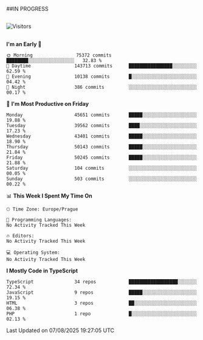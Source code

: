 ##IN PROGRESS
##
![Visitors](https://komarev.com/ghpvc/?username=petrbui&style=for-the-badge&label=Visitors+👀)



##
<!--
[![My GitHub stats](https://github-readme-stats.vercel.app/api?username=petrbui&theme=github_dark)](https://github.com/anuraghazra/github-readme-stats)

[![My wakatime stats](https://github-readme-stats.vercel.app/api/wakatime?username=petrbui&theme=github_dark)](https://github.com/anuraghazra/github-readme-stats)
-->
<!--START_SECTION:waka-->
**I'm an Early 🐤** 

```text
🌞 Morning                75372 commits       ████████░░░░░░░░░░░░░░░░░   32.83 % 
🌆 Daytime                143713 commits      ████████████████░░░░░░░░░   62.59 % 
🌃 Evening                10138 commits       █░░░░░░░░░░░░░░░░░░░░░░░░   04.42 % 
🌙 Night                  386 commits         ░░░░░░░░░░░░░░░░░░░░░░░░░   00.17 % 
```
📅 **I'm Most Productive on Friday** 

```text
Monday                   45651 commits       █████░░░░░░░░░░░░░░░░░░░░   19.88 % 
Tuesday                  39562 commits       ████░░░░░░░░░░░░░░░░░░░░░   17.23 % 
Wednesday                43401 commits       █████░░░░░░░░░░░░░░░░░░░░   18.90 % 
Thursday                 50143 commits       █████░░░░░░░░░░░░░░░░░░░░   21.84 % 
Friday                   50245 commits       █████░░░░░░░░░░░░░░░░░░░░   21.88 % 
Saturday                 104 commits         ░░░░░░░░░░░░░░░░░░░░░░░░░   00.05 % 
Sunday                   503 commits         ░░░░░░░░░░░░░░░░░░░░░░░░░   00.22 % 
```


📊 **This Week I Spent My Time On** 

```text
🕑︎ Time Zone: Europe/Prague

💬 Programming Languages: 
No Activity Tracked This Week

🔥 Editors: 
No Activity Tracked This Week

💻 Operating System: 
No Activity Tracked This Week
```

**I Mostly Code in TypeScript** 

```text
TypeScript               34 repos            ██████████████████░░░░░░░   72.34 % 
JavaScript               9 repos             █████░░░░░░░░░░░░░░░░░░░░   19.15 % 
HTML                     3 repos             ██░░░░░░░░░░░░░░░░░░░░░░░   06.38 % 
PHP                      1 repo              █░░░░░░░░░░░░░░░░░░░░░░░░   02.13 % 
```




 Last Updated on 07/08/2025 19:27:05 UTC
<!--END_SECTION:waka-->
